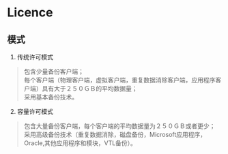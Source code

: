 # Licence
## 模式
1. 传统许可模式
>包含少量备份客户端；  
>每个客户端（物理客户端，虚拟客户端，重复数据消除客户端，应用程序客户端）具有大于２５０ＧＢ的平均数据量；  
>采用基本备份技术。

2. 容量许可模式
>包含大量备份客户端，每个客户端的平均数据量为２５０ＧＢ或者更少；  
>采用高级备份技术（重复数据消除，磁盘备份，Microsoft应用程序，Oracle,其他应用程序和模块，VTL备份）。
